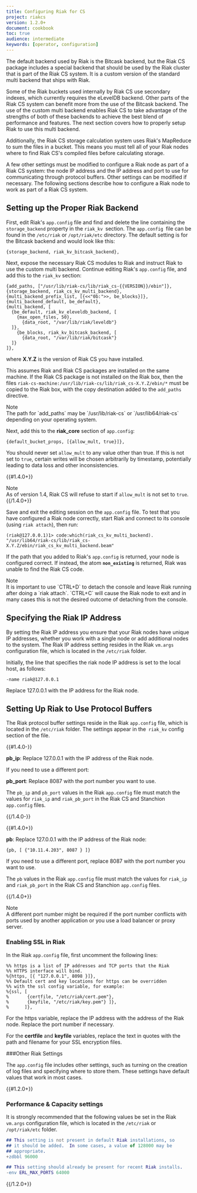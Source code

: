 ```yaml
---
title: Configuring Riak for CS
project: riakcs
version: 1.2.0+
document: cookbook
toc: true
audience: intermediate
keywords: [operator, configuration]
---
```


The default backend used by Riak is the Bitcask backend, but the Riak CS package includes a special backend that should be used by the Riak cluster that is part of the Riak CS system. It is a custom version of the standard multi backend that ships with Riak.

Some of the Riak buckets used internally by Riak CS use secondary indexes, which currently requires the eLevelDB backend. Other parts of the Riak CS system can benefit more from the use of the Bitcask backend. The use of the custom multi backend enables Riak CS to take advantage of the strengths of both of these backends to achieve the best blend of performance and features. The next section covers how to properly setup Riak to use this multi backend.

Additionally, the Riak CS storage calculation system uses Riak's MapReduce to sum the files in a bucket. This means you must tell all of your Riak nodes where to find Riak CS's compiled files before calculating storage.

A few other settings must be modified to configure a Riak node as part of a Riak CS system: the node IP address and the IP address and port to use for communicating through protocol buffers. Other settings can be modified if necessary. The following sections describe how to configure a Riak node to work as part of a Riak CS system.

## Setting up the Proper Riak Backend

First, edit Riak's `app.config` file and find and delete the line containing the `storage_backend` property in the `riak_kv `section. The `app.config `file can be found in the `/etc/riak` or `/opt/riak/etc` directory. The default setting is for the Bitcask backend and would look like this:

```
{storage_backend, riak_kv_bitcask_backend},
```

Next, expose the necessary Riak CS modules to Riak and instruct Riak to use the custom multi backend. Continue editing Riak's `app.config` file, and add this to the `riak_kv` section:

```
{add_paths, ["/usr/lib/riak-cs/lib/riak_cs-{{VERSION}}/ebin"]},
{storage_backend, riak_cs_kv_multi_backend},
{multi_backend_prefix_list, [{<<"0b:">>, be_blocks}]},
{multi_backend_default, be_default},
{multi_backend, [
  {be_default, riak_kv_eleveldb_backend, [
    {max_open_files, 50},
      {data_root, "/var/lib/riak/leveldb"}
  ]},
    {be_blocks, riak_kv_bitcask_backend, [
      {data_root, "/var/lib/riak/bitcask"}
  ]}
]},
```

where **X.Y.Z** is the version of Riak CS you have installed.

This assumes Riak and Riak CS packages are installed on the same machine. If the Riak CS package is not installed on the Riak box, then the files `riak-cs-machine:/usr/lib/riak-cs/lib/riak_cs-X.Y.Z/ebin/*` must be copied to the Riak box, with the copy destination added to the `add_paths` directive.

<div class="note"><div class="title">Note</div> The path for `add_paths` may
be `/usr/lib/riak-cs` or `/usr/lib64/riak-cs` depending on your operating system.</div>

Next, add this to the **riak_core** section of `app.config`:

    {default_bucket_props, [{allow_mult, true}]},

You should never set `allow_mult` to any value other than true. If this is not
set to `true`, certain writes will be chosen arbitrarily by timestamp,
potentially leading to data loss and other inconsistencies.

{{#1.4.0+}} <div class="note"><div class="title">Note</div> As of version 1.4,
Riak CS will refuse to start if `allow_mult` is not set to `true`.</div>
{{/1.4.0+}}

Save and exit the editing session on the `app.config` file. To test that you have configured a Riak node correctly, start Riak and connect to its console (using `riak attach`), then run:

```
(riak@127.0.0.1)1> code:which(riak_cs_kv_multi_backend).
"/usr/lib64/riak-cs/lib/riak_cs-X.Y.Z/ebin/riak_cs_kv_multi_backend.beam"
```

If the path that you added to Riak's `app.config` is returned, your node is configured correct. If instead, the atom **`non_existing`** is returned, Riak was unable to find the Riak CS code.

<div class="note"><div class="title">Note</div>It is important to use `CTRL+D` to detach the console and leave Riak running after doing a `riak attach`. `CTRL+C` will cause the Riak node to exit and in many cases this is not the desired outcome of detaching from the console.</div>

## Specifying the Riak IP Address
By setting the Riak IP address you ensure that your Riak nodes have unique IP addresses, whether you work with a single node or add additional nodes to the system. The Riak IP address setting resides in the Riak `vm.args` configuration file, which is located in the `/etc/riak` folder.

Initially, the line that specifies the riak node IP address is set to the local host, as follows:

```
-name riak@127.0.0.1
```

Replace 127.0.0.1 with the IP address for the Riak node.

## Setting Up Riak to Use Protocol Buffers
The Riak protocol buffer settings reside in the Riak `app.config` file, which is located in the `/etc/riak` folder. The settings appear in the` riak_kv` config section of the file.

{{#1.4.0-}}

**pb_ip**: Replace 127.0.0.1 with the IP address of the Riak node.

If you need to use a different port:

**pb_port**: Replace 8087 with the port number you want to use.

The `pb_ip` and `pb_port` values in the Riak `app.config` file must match the
values for `riak_ip` and `riak_pb_port` in the Riak CS and Stanchion
`app.config` files.

{{/1.4.0-}}

{{#1.4.0+}}

**pb**: Replace 127.0.0.1 with the IP address of the Riak node:

    {pb, [ {"10.11.4.203", 8087 } ]}

If you need to use a different port, replace 8087 with the port number you want to use.

The `pb` values in the Riak `app.config` file must match the values for
`riak_ip` and `riak_pb_port` in the Riak CS and Stanchion `app.config` files.

{{/1.4.0+}}

<div class="note"><div class="title">Note</div>A different port number might be required if the port number conflicts with ports used by another application or you use a load balancer or proxy server.</div>

### Enabling SSL in Riak
In the Riak `app.config` file, first uncomment the following lines:

```
%% https is a list of IP addresses and TCP ports that the Riak
%% HTTPS interface will bind.
%{https, [{ "127.0.0.1", 8098 }]},
%% Default cert and key locations for https can be overridden
%% with the ssl config variable, for example:
%{ssl, [
%       {certfile, "/etc/riak/cert.pem"},
%       {keyfile, "/etc/riak/key.pem"} ]},
%      ]},
```

For the https variable, replace the IP address with the address of the Riak node. Replace the port number if necessary.

For the **certfile** and **keyfile** variables, replace the text in quotes with the path and filename for your SSL encryption files.

###Other Riak Settings

The `app.config` file includes other settings, such as turning on the creation of log files and specifying where to store them. These settings have default values that work in most cases.

{{#1.2.0+}}
### Performance & Capacity settings

It is strongly recommended that the following values be set in the
Riak `vm.args` configuration file, which is located in the `/etc/riak` or `/opt/riak/etc` folder.

```erlang
## This setting is not present in default Riak installations, so
## it should be added.  In some cases, a value of 128000 may be
## appropriate.
+zdbbl 96000

## This setting should already be present for recent Riak installs.
-env ERL_MAX_PORTS 64000
```
{{/1.2.0+}}
